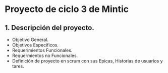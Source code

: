 # Proyecto de ciclo 3 de Mintic

## 1. Descripción del proyecto. 

- Objetivo General.
- Objetivos Especificos.
- Requerimientos Funcionales.
- Requermientos no Funcionales.
- Definición de proyecto en scrum con sus Epicas, Historias de usuarios y tares. 